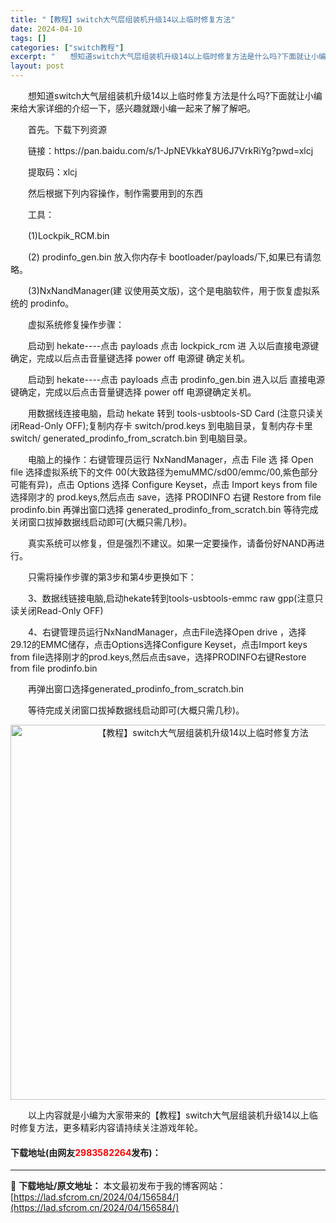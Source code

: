 ```yaml
---
title: "【教程】switch大气层组装机升级14以上临时修复方法"
date: 2024-04-10
tags: []
categories: ["switch教程"]
excerpt: "　　想知道switch大气层组装机升级14以上临时修复方法是什么吗?下面就让小编来给大家详细的介绍一下，感兴趣就跟小编一起来了解了解吧。 　　首先。下载下列资源 　　链接：https://pan.baidu.com/s/1-JpNEVkkaY8U6J7VrkRiYg?pwd=xlcj 　　提取码：x&hellip;"
layout: post
---
```


 <p>　　想知道switch大气层组装机升级14以上临时修复方法是什么吗?下面就让小编来给大家详细的介绍一下，感兴趣就跟小编一起来了解了解吧。</p> <p>　　首先。下载下列资源</p> <p>　　链接：https://pan.baidu.com/s/1-JpNEVkkaY8U6J7VrkRiYg?pwd=xlcj</p> <p>　　提取码：xlcj</p> <p>　　然后根据下列内容操作，制作需要用到的东西</p> <p>　　工具：</p> <p>　　(1)Lockpik_RCM.bin</p> <p>　　(2) prodinfo_gen.bin 放入你内存卡 bootloader/payloads/下,如果已有请忽略。</p> <p>　　(3)NxNandManager(建 议使用英文版)，这个是电脑软件，用于恢复虚拟系统的 prodinfo。</p> <p>　　虚拟系统修复操作步骤：</p> <p>　　启动到 hekate----点击 payloads 点击 lockpick_rcm 进 入以后直接电源键确定，完成以后点击音量键选择 power off 电源键 确定关机。</p> <p>　　启动到 hekate----点击 payloads 点击 prodinfo_gen.bin 进入以后 直接电源键确定，完成以后点击音量键选择 power off 电源键确定关机。</p> <p>　　用数据线连接电脑，启动 hekate 转到 tools-usbtools-SD Card (注意只读关闭Read-Only OFF);复制内存卡 switch/prod.keys 到电脑目录，复制内存卡里 switch/ generated_prodinfo_from_scratch.bin 到电脑目录。</p> <p>　　电脑上的操作：右键管理员运行 NxNandManager，点击 File 选 择 Open file 选择虚拟系统下的文件 00(大致路径为emuMMC/sd00/emmc/00,紫色部分可能有异)，点击 Options 选择 Configure Keyset，点击 Import keys from file 选择刚才的 prod.keys,然后点击 save，选择 PRODINFO 右键 Restore from file prodinfo.bin 再弹出窗口选择 generated_prodinfo_from_scratch.bin 等待完成关闭窗口拔掉数据线启动即可(大概只需几秒)。</p> <p>　　真实系统可以修复，但是强烈不建议。如果一定要操作，请备份好NAND再进行。</p> <p>　　只需将操作步骤的第3步和第4步更换如下：</p> <p>　　3、数据线链接电脑,启动hekate转到tools-usbtools-emmc raw gpp(注意只读关闭Read-Only OFF)</p> <p>　　4、右键管理员运行NxNandManager，点击File选择Open drive ，选择29.12的EMMC储存，点击Options选择Configure Keyset，点击Import keys from file选择刚才的prod.keys,然后点击save，选择PRODINFO右键Restore from file prodinfo.bin</p> <p>　　再弹出窗口选择generated_prodinfo_from_scratch.bin</p> <p>　　等待完成关闭窗口拔掉数据线启动即可(大概只需几秒)。</p> <p align="center"><img align="" border="0" src="https://lad.sfcrom.cn/wp-content/uploads/2024/04/20240410_6616309a7f761.webp" width="600" alt="【教程】switch大气层组装机升级14以上临时修复方法" /></p> <p>　　以上内容就是小编为大家带来的【教程】switch大气层组装机升级14以上临时修复方法，更多精彩内容请持续关注游戏年轮。</p> <p><h4>下载地址(由网友<font color="red">2983582264</font>发布)：</h4></p> 

---
📖 **下载地址/原文地址：** 本文最初发布于我的博客网站：[https://lad.sfcrom.cn/2024/04/156584/](https://lad.sfcrom.cn/2024/04/156584/)

